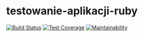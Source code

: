 # testowanie-aplikacji-ruby
[![Build Status](https://travis-ci.org/jsildatk/testowanie-aplikacji-ruby.svg?branch=master)](https://travis-ci.org/jsildatk/testowanie-aplikacji-ruby)
[![Test Coverage](https://api.codeclimate.com/v1/badges/42865d30aafd1b0705f0/test_coverage)](https://codeclimate.com/github/jsildatk/testowanie-aplikacji-ruby/test_coverage)
[![Maintainability](https://api.codeclimate.com/v1/badges/42865d30aafd1b0705f0/maintainability)](https://codeclimate.com/github/jsildatk/testowanie-aplikacji-ruby/maintainability)

